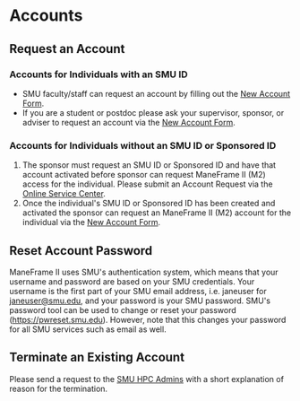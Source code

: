 # Accounts

## Request an Account

### Accounts for Individuals with an SMU ID

-   SMU faculty/staff can request an account by filling out the [New
    Account
    Form](https://smu.az1.qualtrics.com/jfe/form/SV_6WIK4HsRuE4N6JL).
-   If you are a student or postdoc please ask your supervisor, sponsor,
    or adviser to request an account via the [New Account
    Form](https://smu.az1.qualtrics.com/jfe/form/SV_6WIK4HsRuE4N6JL).

### Accounts for Individuals without an SMU ID or Sponsored ID

1.  The sponsor must request an SMU ID or Sponsored ID and have that
    account activated before sponsor can request ManeFrame II (M2)
    access for the individual. Please submit an Account Request via the
    [Online Service Center](https://help.smu.edu/User/Dashboard).
2.  Once the individual\'s SMU ID or Sponsored ID has been created and
    activated the sponsor can request an ManeFrame II (M2) account for
    the individual via the [New Account
    Form](https://smu.az1.qualtrics.com/jfe/form/SV_6WIK4HsRuE4N6JL).

## Reset Account Password

ManeFrame II uses SMU's authentication system, which means that your
username and password are based on your SMU credentials. Your username
is the first part of your SMU email address, i.e. janeuser for
<janeuser@smu.edu>, and your password is your SMU password. SMU's
password tool can be used to change or reset your password
(<https://pwreset.smu.edu>). However, note that this changes your
password for all SMU services such as email as well.

## Terminate an Existing Account

Please send a request to the [SMU HPC
Admins](mailto:help@smu.edu?subject=HPC) with a short explanation of
reason for the termination.

